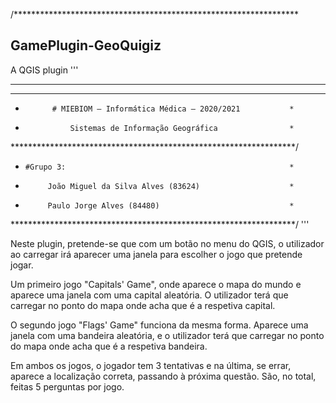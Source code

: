 /*****************************************************************
## GamePlugin-GeoQuigiz

A QGIS plugin
'''                                 
******************************************************************
******************************************************************
                                                                
 *           # MIEBIOM – Informática Médica – 2020/2021           *
 *               Sistemas de Informação Geográfica                *
 
 *****************************************************************/
 
 *     #Grupo 3:                                                  *
 *          João Miguel da Silva Alves (83624)                    *
 *          Paulo Jorge Alves (84480)                             *
 
 *****************************************************************/
'''

Neste plugin, pretende-se que com um botão no menu do QGIS, o utilizador ao carregar irá aparecer uma janela para escolher o jogo que pretende jogar.

Um primeiro jogo "Capitals' Game", onde aparece o mapa do mundo e aparece uma janela com uma capital aleatória. O utilizador terá que carregar no ponto do mapa onde acha que é a respetiva capital.

O segundo jogo "Flags' Game" funciona da mesma forma. Aparece uma janela com uma bandeira aleatória, e o utilizador terá que carregar no ponto do mapa onde acha que é a respetiva bandeira. 

Em ambos os jogos, o jogador tem 3 tentativas e na última, se errar, aparece a localização correta, passando à próxima questão. São, no total, feitas 5 perguntas por jogo.


